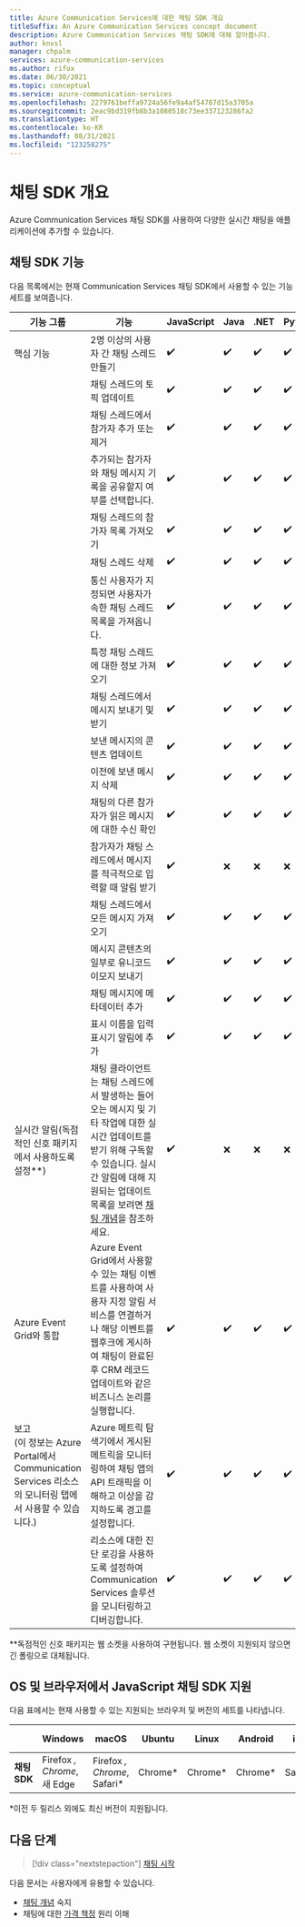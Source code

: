 ```yaml
---
title: Azure Communication Services에 대한 채팅 SDK 개요
titleSuffix: An Azure Communication Services concept document
description: Azure Communication Services 채팅 SDK에 대해 알아봅니다.
author: knvsl
manager: chpalm
services: azure-communication-services
ms.author: rifox
ms.date: 06/30/2021
ms.topic: conceptual
ms.service: azure-communication-services
ms.openlocfilehash: 2279761beffa9724a56fe9a4af54787d15a3705a
ms.sourcegitcommit: 2eac9bd319fb8b3a1080518c73ee337123286fa2
ms.translationtype: HT
ms.contentlocale: ko-KR
ms.lasthandoff: 08/31/2021
ms.locfileid: "123258275"
---
```

# <a name="chat-sdk-overview"></a>채팅 SDK 개요 

Azure Communication Services 채팅 SDK를 사용하여 다양한 실시간 채팅을 애플리케이션에 추가할 수 있습니다.

## <a name="chat-sdk-capabilities"></a>채팅 SDK 기능    

다음 목록에서는 현재 Communication Services 채팅 SDK에서 사용할 수 있는 기능 세트를 보여줍니다.  

| 기능 그룹 | 기능 | JavaScript  | Java | .NET | Python | iOS | Android |
|-----------------|-------------------|---|-----|----|-----|----|----|
| 핵심 기능 | 2명 이상의 사용자 간 채팅 스레드 만들기                                                     | ✔️   | ✔️  | ✔️    | ✔️   |  ✔️    | ✔️   |    
|                   | 채팅 스레드의 토픽 업데이트                                                                              | ✔️   | ✔️ | ✔️    | ✔️   |  ✔️    | ✔️   |   
|                   | 채팅 스레드에서 참가자 추가 또는 제거                                                                           | ✔️   | ✔️  | ✔️    | ✔️  |  ✔️    | ✔️   |  
|                   | 추가되는 참가자와 채팅 메시지 기록을 공유할지 여부를 선택합니다.                                   | ✔️   | ✔️   | ✔️    | ✔️  |  ✔️    | ✔️   | 
|                   | 채팅 스레드의 참가자 목록 가져오기                                                                          | ✔️   | ✔️  | ✔️ | ✔️ |  ✔️    | ✔️   | 
|                   | 채팅 스레드 삭제                                                                                              | ✔️   | ✔️  | ✔️    | ✔️  |  ✔️    | ✔️   |    
|                   | 통신 사용자가 지정되면 사용자가 속한 채팅 스레드 목록을 가져옵니다.                                           | ✔️   | ✔️  | ✔️    | ✔️  |  ✔️    | ✔️   |   
|                   | 특정 채팅 스레드에 대한 정보 가져오기                                                                              | ✔️   | ✔️  | ✔️ | ✔️ |  ✔️    | ✔️   |   
|                   | 채팅 스레드에서 메시지 보내기 및 받기                                                                            | ✔️   | ✔️   | ✔️    | ✔️  |  ✔️    | ✔️   |   
|                   | 보낸 메시지의 콘텐츠 업데이트                                                                               | ✔️   | ✔️  | ✔️ | ✔️ |  ✔️    | ✔️   |    
|                   | 이전에 보낸 메시지 삭제                                                                                                      | ✔️   | ✔️  | ✔️ | ✔️ |  ✔️    | ✔️   |    
|                   | 채팅의 다른 참가자가 읽은 메시지에 대한 수신 확인                                        | ✔️   | ✔️  | ✔️    | ✔️   |  ✔️    | ✔️   |   
|                   | 참가자가 채팅 스레드에서 메시지를 적극적으로 입력할 때 알림 받기                                         | ✔️   | ❌    | ❌  | ❌  | ✔️  | ✔️  |   
|                   | 채팅 스레드에서 모든 메시지 가져오기                                                                        | ✔️   | ✔️  | ✔️    | ✔️  |  ✔️    | ✔️   | 
|                   | 메시지 콘텐츠의 일부로 유니코드 이모지 보내기                                                                            | ✔️   | ✔️  | ✔️    | ✔️  |  ✔️    | ✔️   |    
|                   | 채팅 메시지에 메타데이터 추가                                                                            | ✔️   | ✔️  | ✔️    | ✔️  |  ❌    | ✔️   |  
|                   | 표시 이름을 입력 표시기 알림에 추가                                                                            | ✔️   | ✔️  | ✔️    | ✔️  |  ❌    | ✔️   |  
|실시간 알림(독점적인 신호 패키지에서 사용하도록 설정**)|  채팅 클라이언트는 채팅 스레드에서 발생하는 들어오는 메시지 및 기타 작업에 대한 실시간 업데이트를 받기 위해 구독할 수 있습니다. 실시간 알림에 대해 지원되는 업데이트 목록을 보려면 [채팅 개념](concepts.md#real-time-notifications)을 참조하세요.                                     | ✔️   | ❌    | ❌  | ❌  | ✔️  | ✔️  |   
| Azure Event Grid와 통합             | Azure Event Grid에서 사용할 수 있는 채팅 이벤트를 사용하여 사용자 지정 알림 서비스를 연결하거나 해당 이벤트를 웹후크에 게시하여 채팅이 완료된 후 CRM 레코드 업데이트와 같은 비즈니스 논리를 실행합니다.   | ✔️   | ✔️  | ✔️    | ✔️  |  ✔️    | ✔️   |    
| 보고 </br>(이 정보는 Azure Portal에서 Communication Services 리소스의 모니터링 탭에서 사용할 수 있습니다.)      | Azure 메트릭 탐색기에서 게시된 메트릭을 모니터링하여 채팅 앱의 API 트래픽을 이해하고 이상을 감지하도록 경고를 설정합니다.     | ✔️   | ✔️  | ✔️    | ✔️  |  ✔️    | ✔️   |  
|                   | 리소스에 대한 진단 로깅을 사용하도록 설정하여 Communication Services 솔루션을 모니터링하고 디버깅합니다.    | ✔️   | ✔️  | ✔️    | ✔️  |  ✔️    | ✔️   |   


**독점적인 신호 패키지는 웹 소켓을 사용하여 구현됩니다. 웹 소켓이 지원되지 않으면 긴 폴링으로 대체됩니다.  

## <a name="javascript-chat-sdk-support-by-os-and-browser"></a>OS 및 브라우저에서 JavaScript 채팅 SDK 지원    

다음 표에서는 현재 사용할 수 있는 지원되는 브라우저 및 버전의 세트를 나타냅니다.
    
|                                  | Windows          | macOS          | Ubuntu | Linux  | Android | iOS    | iPad OS|
|--------------------------------|----------------|--------------|-------|------|------|------|-------|
| **채팅 SDK** | Firefox *, Chrome*, 새 Edge | Firefox *, Chrome*, Safari* | Chrome*  | Chrome* | Chrome* | Safari* | Safari* |

*이전 두 릴리스 외에도 최신 버전이 지원됩니다.<br/>   

## <a name="next-steps"></a>다음 단계   

> [!div class="nextstepaction"] 
> [채팅 시작](../../quickstarts/chat/get-started.md)    

다음 문서는 사용자에게 유용할 수 있습니다.  
- [채팅 개념](../chat/concepts.md) 숙지
- 채팅에 대한 [가격 책정](../pricing.md#chat) 원리 이해
